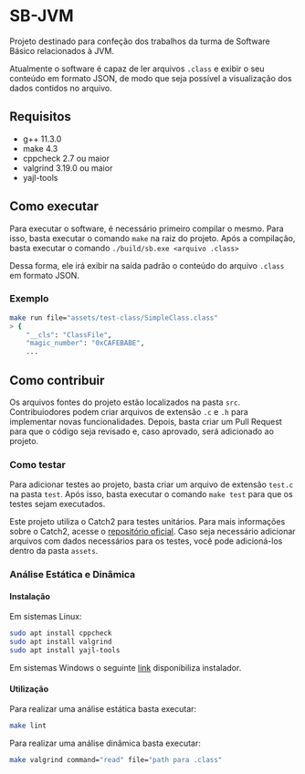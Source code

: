 # SB-JVM

Projeto destinado para confeção dos trabalhos da turma de Software Básico
relacionados à JVM.

Atualmente o software é capaz de ler arquivos `.class` e exibir o seu conteúdo
em formato JSON, de modo que seja possível a visualização dos dados contidos no
arquivo.

## Requisitos

- g++ 11.3.0
- make 4.3
- cppcheck 2.7 ou maior
- valgrind 3.19.0 ou maior
- yajl-tools

## Como executar

Para executar o software, é necessário primeiro compilar o mesmo. Para isso,
basta executar o comando `make` na raiz do projeto. Após a compilação, basta
executar o comando `./build/sb.exe <arquivo .class>`

Dessa forma, ele irá exibir na saída padrão o conteúdo do arquivo `.class` em
formato JSON.

### Exemplo

```bash
make run file="assets/test-class/SimpleClass.class"
> {
    "__cls": "ClassFile",
    "magic_number": "0xCAFEBABE",
    ...
```

## Como contribuir

Os arquivos fontes do projeto estão localizados na pasta `src`. Contribuiodores
podem criar arquivos de extensão `.c` e `.h` para implementar novas
funcionalidades. Depois, basta criar um Pull Request para que o código seja
revisado e, caso aprovado, será adicionado ao projeto.

### Como testar

Para adicionar testes ao projeto, basta criar um arquivo de extensão `test.c` na
pasta `test`. Após isso, basta executar o comando `make test` para que os testes
sejam executados.

Este projeto utiliza o Catch2 para testes unitários. Para mais informações sobre
o Catch2, acesse o [repositório oficial](https://github.com/catchorg/Catch2).
Caso seja necessário adicionar arquivos com dados necessários para os testes,
você pode adicioná-los dentro da pasta `assets`.

### Análise Estática e Dinâmica

#### Instalação

Em sistemas Linux:

```sh
sudo apt install cppcheck
sudo apt install valgrind
sudo apt install yajl-tools
```

Em sistemas Windows o seguinte
[link](https://github.com/danmar/cppcheck/releases/download/2.9/cppcheck-2.9-x64-Setup.msi)
disponibiliza instalador.

#### Utilização

Para realizar uma análise estática basta executar:

```sh
make lint
```

Para realizar uma análise dinâmica basta executar:

```sh
make valgrind command="read" file="path para .class"
```
